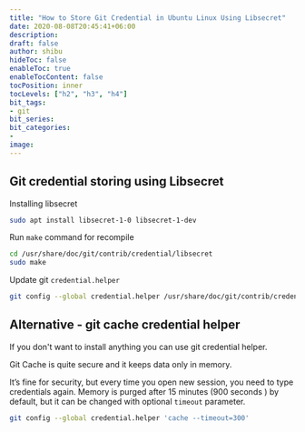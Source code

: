 ```yaml
---
title: "How to Store Git Credential in Ubuntu Linux Using Libsecret"
date: 2020-08-08T20:45:41+06:00
description:
draft: false
author: shibu
hideToc: false
enableToc: true
enableTocContent: false
tocPosition: inner
tocLevels: ["h2", "h3", "h4"]
bit_tags:
- git
bit_series:
bit_categories:
-
image:
---
```


## Git credential storing using Libsecret

Installing libsecret

~~~bash
sudo apt install libsecret-1-0 libsecret-1-dev
~~~

Run `make` command for recompile 

~~~bash
cd /usr/share/doc/git/contrib/credential/libsecret
sudo make
~~~

Update git `credential.helper`

~~~bash
git config --global credential.helper /usr/share/doc/git/contrib/credential/libsecret/git-credential-libsecret
~~~


## Alternative - git cache credential helper

If you don't want to install anything you can use git credential helper. 

Git Cache is quite secure and it  keeps data only in memory.   

It’s fine for security, but every time you open new session, you need to type credentials again. Memory is purged after 15 minutes (900 seconds ) by default, but it can be changed with optional `timeout` parameter.

~~~bash
git config --global credential.helper 'cache --timeout=300'
~~~





